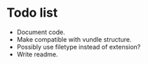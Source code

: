 # Todo list

  * Document code.
  * Make compatible with vundle structure.
  * Possibly use filetype instead of extension?
  * Write readme.
